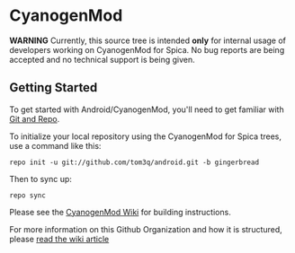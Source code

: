CyanogenMod
===========

**WARNING**
Currently, this source tree is intended **only** for internal usage of developers working on CyanogenMod for Spica. No bug reports are being accepted and no technical support is being given.

Getting Started
---------------

To get started with Android/CyanogenMod, you'll need to get
familiar with [Git and Repo](http://source.android.com/download/using-repo).

To initialize your local repository using the CyanogenMod for Spica trees, use a command like this:

    repo init -u git://github.com/tom3q/android.git -b gingerbread

Then to sync up:

    repo sync

Please see the [CyanogenMod Wiki](http://wiki.cyanogenmod.org/) for building instructions.

For more information on this Github Organization and how it is structured, 
please [read the wiki article](http://wiki.cyanogenmod.org/index.php/Github_Organization)
